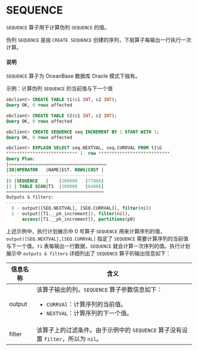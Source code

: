 # SEQUENCE

`SEQUENCE` 算子用于计算伪列 `SEQUENCE` 的值。

伪列 `SEQUENCE` 是由 `CREATE SEQUENCE` 创建的序列，下层算子每输出一行执行一次计算。

  <main id="notice" type='explain'>
    <h4>说明</h4>
    <p><code>SEQUENCE</code> 算子为 OceanBase 数据库 Oracle 模式下独有。</p>
  </main>

示例：计算伪列 `SEQUENCE` 的当前值与下一个值

```sql
obclient> CREATE TABLE t1(c1 INT, c2 INT);
Query OK, 0 rows affected 

obclient> CREATE TABLE t2(c1 INT, c2 INT);
Query OK, 0 rows affected 

obclient> CREATE SEQUENCE seq INCREMENT BY 1 START WITH 1;
Query OK, 0 rows affected 

obclient> EXPLAIN SELECT seq.NEXTVAL, seq.CURRVAL FROM t1\G
*************************** 1. row ***************************
Query Plan: 
|=====================================
|ID|OPERATOR   |NAME|EST. ROWS|COST |
-------------------------------------
|0 |SEQUENCE   |    |100000   |77868|
|1 | TABLE SCAN|T1  |100000   |64066|
=====================================
Outputs & filters: 
-------------------------------------
  0 - output([SEQ.NEXTVAL], [SEQ.CURRVAL]), filter(nil)
  1 - output([T1.__pk_increment]), filter(nil), 
      access([T1.__pk_increment]), partitions(p0)
```

上述示例中，执行计划展示中 0 号算子 `SEQUENCE` 用来计算序列的值，`output([SEQ.NEXTVAL],[SEQ.CURRVAL]` 指定了 `SEQUENCE` 需要计算序列的当前值与下一个值。`t1` 表每输出一行数据，`SEQUENCE` 就会计算一次序列的值。执行计划展示中 `outputs & filters` 详细列出了 `SEQUENCE` 算子的输出信息如下：

| **信息名称** |      **含义**        |
|----------|---------------------|
| output   | 该算子输出的列。`SEQUENCE` 算子参数信息如下： <ul><li>    `CURRVAl`：计算序列的当前值。</li>   <li> `NEXTVAL`：计算序列的下一个值。</li></ul>    |
| filter   | 该算子上的过滤条件。由于示例中的 `SEQUENCE` 算子没有设置 `filter`，所以为 `nil`。     |
